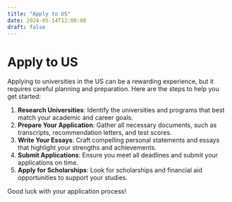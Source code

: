 ```yaml
---
title: "Apply to US"
date: 2024-05-14T12:00:00
draft: false
---
```


# Apply to US

Applying to universities in the US can be a rewarding experience, but it requires careful planning and preparation. Here are the steps to help you get started:

1. **Research Universities**: Identify the universities and programs that best match your academic and career goals.
2. **Prepare Your Application**: Gather all necessary documents, such as transcripts, recommendation letters, and test scores.
3. **Write Your Essays**: Craft compelling personal statements and essays that highlight your strengths and achievements.
4. **Submit Applications**: Ensure you meet all deadlines and submit your applications on time.
5. **Apply for Scholarships**: Look for scholarships and financial aid opportunities to support your studies.

Good luck with your application process!